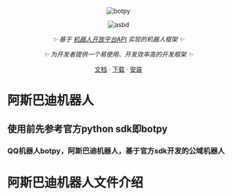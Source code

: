 <div align="center">

![botpy](https://socialify.git.ci/tencent-connect/botpy/image?description=1&font=Source%20Code%20Pro&forks=1&issues=1&language=1&logo=https%3A%2F%2Fgithub.com%2Ftencent-connect%2Fbot-docs%2Fblob%2Fmain%2Fdocs%2F.vuepress%2Fpublic%2Ffavicon-64px.png%3Fraw%3Dtrue&owner=1&pattern=Circuit%20Board&pulls=1&stargazers=1&theme=Light)

![asbd](https://github.com/ASBDlkd/asbd)

_✨ 基于 [机器人开放平台API](https://bot.q.qq.com/wiki/develop/api/) 实现的机器人框架 ✨_

_✨ 为开发者提供一个易使用、开发效率高的开发框架 ✨_

[文档](https://bot.q.qq.com/wiki/develop/pythonsdk/)
·
[下载](https://github.com/tencent-connect/botpy/tags)
·
[安装](https://bot.q.qq.com/wiki/develop/pythonsdk/#sdk-安装)

</div>

# 阿斯巴迪机器人

## 使用前先参考官方python sdk即botpy

### QQ机器人botpy，阿斯巴迪机器人，基于官方sdk开发的公域机器人

# 阿斯巴迪机器人文件介绍


